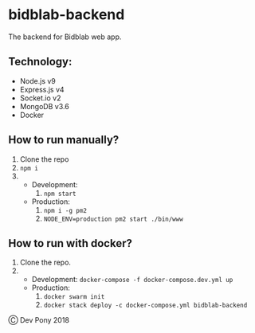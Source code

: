 # bidblab-backend

The backend for Bidblab web app.

## Technology:

* Node.js v9
* Express.js v4
* Socket.io v2
* MongoDB v3.6
* Docker

## How to run manually?

1. Clone the repo
2. `npm i`
3. 
    * Development: 
        1. `npm start`
    * Production:
        1. `npm i -g pm2`
        2. `NODE_ENV=production pm2 start ./bin/www`

## How to run with docker?

1. Clone the repo.
2. 
   * Development: `docker-compose -f docker-compose.dev.yml up`
   * Production: 
      1. `docker swarm init`
      2. `docker stack deploy -c docker-compose.yml bidblab-backend`

&#9400; Dev Pony 2018
